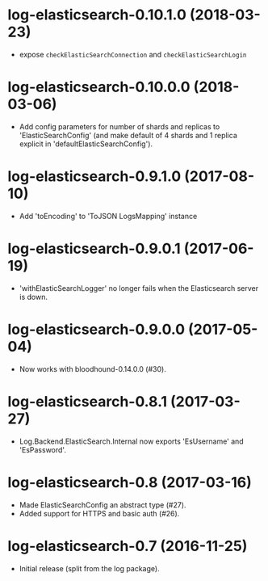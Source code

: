 # log-elasticsearch-0.10.1.0 (2018-03-23)
* expose `checkElasticSearchConnection` and `checkElasticSearchLogin`
	
# log-elasticsearch-0.10.0.0 (2018-03-06)
* Add config parameters for number of shards and replicas to 'ElasticSearchConfig'
  (and make default of 4 shards and 1 replica explicit in 'defaultElasticSearchConfig').

# log-elasticsearch-0.9.1.0 (2017-08-10)
* Add 'toEncoding' to 'ToJSON LogsMapping' instance

# log-elasticsearch-0.9.0.1 (2017-06-19)
* 'withElasticSearchLogger' no longer fails when the Elasticsearch server is down.

# log-elasticsearch-0.9.0.0 (2017-05-04)
* Now works with bloodhound-0.14.0.0 (#30).

# log-elasticsearch-0.8.1 (2017-03-27)
* Log.Backend.ElasticSearch.Internal now exports 'EsUsername' and
  'EsPassword'.

# log-elasticsearch-0.8 (2017-03-16)
* Made ElasticSearchConfig an abstract type (#27).
* Added support for HTTPS and basic auth (#26).

# log-elasticsearch-0.7 (2016-11-25)
* Initial release (split from the log package).
